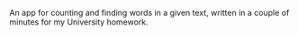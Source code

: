 An app for counting and finding words in a given text, written in a couple of minutes for my University homework.
